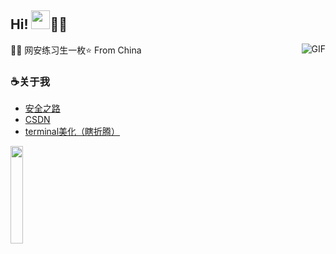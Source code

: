 
## Hi! <img src="https://raw.githubusercontent.com/iampavangandhi/iampavangandhi/master/gifs/Hi.gif" width="30px">🏳️‍🌈</h2>

<img align="right" alt="GIF" src="https://media.giphy.com/media/13HgwGsXF0aiGY/giphy.gif" />

👩‍💻 网安练习生一枚⭐️ From China




### ☕关于我
- [安全之路](https://github.com/hxysaury/The-Road-to-Safety/tree/main)
- [CSDN](https://blog.csdn.net/ZhaoSong_)
- [terminal美化（瞎折腾）](https://github.com/hxysaury/winterminal-config)

<p align="left">
  
  <img src="https://media.giphy.com/media/jpVnC65DmYeyRL4LHS/giphy.gif" width="20%">
</p>

